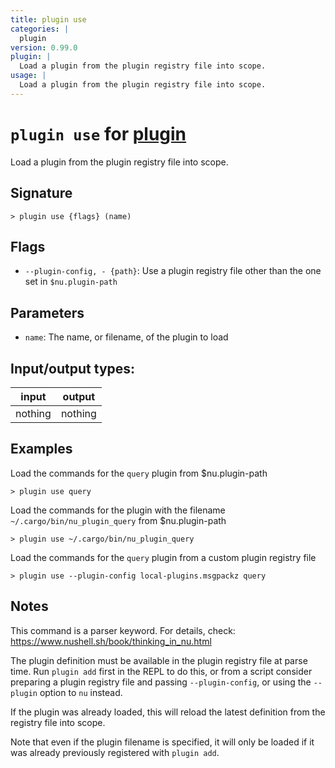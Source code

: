 ```yaml
---
title: plugin use
categories: |
  plugin
version: 0.99.0
plugin: |
  Load a plugin from the plugin registry file into scope.
usage: |
  Load a plugin from the plugin registry file into scope.
---
```

<!-- This file is automatically generated. Please edit the command in https://github.com/nushell/nushell instead. -->

# `plugin use` for [plugin](/commands/categories/plugin.md)

<div class='command-title'>Load a plugin from the plugin registry file into scope.</div>

## Signature

```> plugin use {flags} (name)```

## Flags

 -  `--plugin-config, - {path}`: Use a plugin registry file other than the one set in `$nu.plugin-path`

## Parameters

 -  `name`: The name, or filename, of the plugin to load


## Input/output types:

| input   | output  |
| ------- | ------- |
| nothing | nothing |

## Examples

Load the commands for the `query` plugin from $nu.plugin-path
```nu
> plugin use query

```

Load the commands for the plugin with the filename `~/.cargo/bin/nu_plugin_query` from $nu.plugin-path
```nu
> plugin use ~/.cargo/bin/nu_plugin_query

```

Load the commands for the `query` plugin from a custom plugin registry file
```nu
> plugin use --plugin-config local-plugins.msgpackz query

```

## Notes
This command is a parser keyword. For details, check:
  https://www.nushell.sh/book/thinking_in_nu.html

The plugin definition must be available in the plugin registry file at parse
time. Run `plugin add` first in the REPL to do this, or from a script consider
preparing a plugin registry file and passing `--plugin-config`, or using the
`--plugin` option to `nu` instead.

If the plugin was already loaded, this will reload the latest definition from
the registry file into scope.

Note that even if the plugin filename is specified, it will only be loaded if
it was already previously registered with `plugin add`.